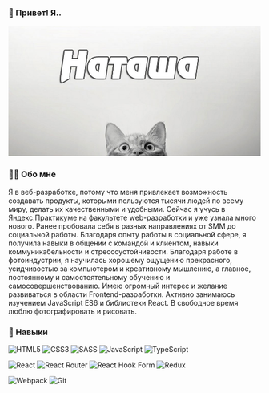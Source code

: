 ### 👋 Привет! Я.. 
![Header](https://github.com/NataliyaNikulshina/nataliyanikulshina/blob/main/assets/Hi.png)

### 🙋‍♂️ Обо мне
Я в веб-разработкe, потому что меня привлекает возможность создавать продукты, которыми пользуются тысячи людей по всему миру, делать их качественными и удобными. Сейчас я учусь в Яндекс.Практикуме на факультете web-разработки и уже узнала много нового.
Ранее пробовала себя в разных направлениях от SMM до социальной работы. Благодаря опыту работы в социальной сфере, я получила навыки в общении с командой и клиентом, навыки коммуникабельности и стрессоустойчивости. Благодаря работе в фотоиндустрии, я научилась хорошему ощущению прекрасного, усидчивостью за компьютером и креативному мышлению, а главное, постоянному и самостоятельному обучению и самосовершенствованию.
Имею огромный интерес и желание развиваться в области Frontend-разработки.
Активно занимаюсь изучением JavaScript ES6 и библиотеки React.
В свободное время люблю фотографировать и рисовать.

### 🔨 Навыки
![HTML5](https://img.shields.io/badge/html5-%23E34F26.svg?style=for-the-badge&logo=html5&logoColor=white) ![CSS3](https://img.shields.io/badge/css3-%231572B6.svg?style=for-the-badge&logo=css3&logoColor=white) ![SASS](https://img.shields.io/badge/SASS-hotpink.svg?style=for-the-badge&logo=SASS&logoColor=white) ![JavaScript](https://img.shields.io/badge/javascript-%23323330.svg?style=for-the-badge&logo=javascript&logoColor=%23F7DF1E) ![TypeScript](https://img.shields.io/badge/typescript-%23007ACC.svg?style=for-the-badge&logo=typescript&logoColor=white)

![React](https://img.shields.io/badge/react-%2320232a.svg?style=for-the-badge&logo=react&logoColor=%2361DAFB) ![React Router](https://img.shields.io/badge/React_Router-CA4245?style=for-the-badge&logo=react-router&logoColor=white) ![React Hook Form](https://img.shields.io/badge/React%20Hook%20Form-%23EC5990.svg?style=for-the-badge&logo=reacthookform&logoColor=white) ![Redux](https://img.shields.io/badge/redux-%23593d88.svg?style=for-the-badge&logo=redux&logoColor=white)

![Webpack](https://img.shields.io/badge/webpack-%238DD6F9.svg?style=for-the-badge&logo=webpack&logoColor=black) ![Git](https://img.shields.io/badge/git-%23F05033.svg?style=for-the-badge&logo=git&logoColor=white)

<!-- ![](https://github-profile-summary-cards.vercel.app/api/cards/profile-details?username=NataliyaNikulshina&theme=github)
![](https://github-profile-summary-cards.vercel.app/api/cards/most-commit-language?username=NataliyaNikulshina&theme=github) ![](https://github-profile-summary-cards.vercel.app/api/cards/stats?username=NataliyaNikulshina&theme=github)

[![codewars](https://www.codewars.com/users/%D0%9D%D0%B0%D1%82%D0%B0%D0%BB%D0%B8%D1%8F%20%D0%9D%D0%B8%D0%BA%D1%83%D0%BB%D1%8C%D1%88%D0%B8%D0%BD%D0%B0/badges/large)](https://www.codewars.com/users/%D0%9D%D0%B0%D1%82%D0%B0%D0%BB%D0%B8%D1%8F%20%D0%9D%D0%B8%D0%BA%D1%83%D0%BB%D1%8C%D1%88%D0%B8%D0%BD%D0%B0)   -->

